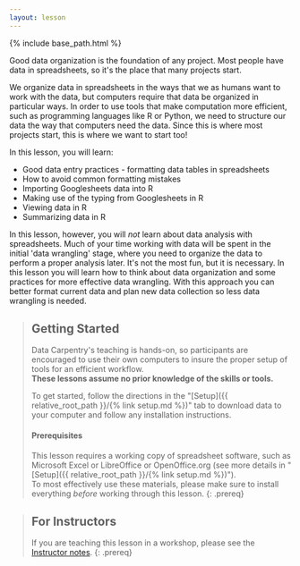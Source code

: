 ```yaml
---
layout: lesson
---
```


{% include base_path.html %}

Good data organization is the foundation of any project. Most
people have data in spreadsheets, so it's the place that many
projects start.

We organize data in spreadsheets in the ways that we as humans want to work with the data,
but computers require that data be organized in particular ways. In order
to use tools that make computation more efficient, such as programming
languages like R or Python, we need to structure our data the way that
computers need the data. Since this is where most projects start,
this is where we want to start too!

In this lesson, you will learn:

- Good data entry practices - formatting data tables in spreadsheets
- How to avoid common formatting mistakes
- Importing Googlesheets data into R
- Making use of the typing from Googlesheets in R
- Viewing data in R
- Summarizing data in R

In this lesson, however, you will *not* learn about data analysis with spreadsheets.
Much of your time working with data will be spent in the initial 'data wrangling'
stage, where you need to organize the data to perform a proper analysis later.
It's not the most fun, but it is necessary. In this lesson you will
learn how to think about data organization and some practices for more
effective data wrangling. With this approach you can better format current data
and plan new data collection so less data wrangling is needed.


> ## Getting Started
>
> Data Carpentry's teaching is hands-on, so participants are encouraged to use
> their own computers to insure the proper setup of tools for an efficient
> workflow. <br>**These lessons assume no prior knowledge of the skills or tools.**
>
> To get started, follow the directions in the "[Setup]({{ relative_root_path }}/{% link setup.md %})" tab to
> download data to your computer and follow any installation instructions.
>
> #### Prerequisites
>
> This lesson requires a working copy of spreadsheet software, such as Microsoft
> Excel or LibreOffice or OpenOffice.org (see more details in "[Setup]({{ relative_root_path }}/{% link setup.md %})").
> <br>To most effectively use these materials, please make sure to install 
> everything *before* working through this lesson.
{: .prereq}

> ## For Instructors
> If you are teaching this lesson in a workshop, please see the
> [Instructor notes](guide/).
{: .prereq}
